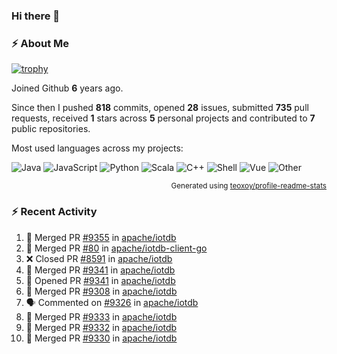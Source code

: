 ### Hi there 👋

### :zap: About Me

[![trophy](https://github-profile-trophy.vercel.app/?username=HTHou&theme=onedark)](https://github.com/ryo-ma/github-profile-trophy)
   
Joined Github **6** years ago.

Since then I pushed **818** commits, opened **28** issues, submitted **735** pull requests, received **1** stars across **5** personal projects and contributed to **7** public repositories.

Most used languages across my projects:

![Java](https://img.shields.io/static/v1?style=flat-square&label=%E2%A0%80&color=555&labelColor=%23b07219&message=Java%EF%B8%B194.4%25)
![JavaScript](https://img.shields.io/static/v1?style=flat-square&label=%E2%A0%80&color=555&labelColor=%23f1e05a&message=JavaScript%EF%B8%B11.4%25)
![Python](https://img.shields.io/static/v1?style=flat-square&label=%E2%A0%80&color=555&labelColor=%233572A5&message=Python%EF%B8%B10.7%25)
![Scala](https://img.shields.io/static/v1?style=flat-square&label=%E2%A0%80&color=555&labelColor=%23c22d40&message=Scala%EF%B8%B10.6%25)
![C++](https://img.shields.io/static/v1?style=flat-square&label=%E2%A0%80&color=555&labelColor=%23f34b7d&message=C%2B%2B%EF%B8%B10.6%25)
![Shell](https://img.shields.io/static/v1?style=flat-square&label=%E2%A0%80&color=555&labelColor=%2389e051&message=Shell%EF%B8%B10.4%25)
![Vue](https://img.shields.io/static/v1?style=flat-square&label=%E2%A0%80&color=555&labelColor=%2341b883&message=Vue%EF%B8%B10.3%25)
![Other](https://img.shields.io/static/v1?style=flat-square&label=%E2%A0%80&color=555&labelColor=%23ededed&message=Other%EF%B8%B11.2%25)

<p align="right"><sub>Generated using <a href="https://github.com/marketplace/actions/profile-readme-stats">teoxoy/profile-readme-stats</a></sub></p>


<!--![](https://github.com/HTHou/HTHou/blob/output/github-contribution-grid-snake.svg)-->

<!--![Haonan Hou's github stats](https://github-readme-stats.vercel.app/api?username=HTHou&count_private=true&show_icons=true&theme=onedark)-->

<!--![Haonan Hou's wakatime stats](https://github-readme-stats.vercel.app/api/wakatime?username=HTHou&layout=compact&theme=onedark)-->

<!--![Top Langs](https://github-readme-stats.vercel.app/api/top-langs/?username=HTHou&theme=onedark&layout=compact)-->

### :zap: Recent Activity
<!--START_SECTION:activity-->
1. 🎉 Merged PR [#9355](https://github.com/apache/iotdb/pull/9355) in [apache/iotdb](https://github.com/apache/iotdb)
2. 🎉 Merged PR [#80](https://github.com/apache/iotdb-client-go/pull/80) in [apache/iotdb-client-go](https://github.com/apache/iotdb-client-go)
3. ❌ Closed PR [#8591](https://github.com/apache/iotdb/pull/8591) in [apache/iotdb](https://github.com/apache/iotdb)
4. 🎉 Merged PR [#9341](https://github.com/apache/iotdb/pull/9341) in [apache/iotdb](https://github.com/apache/iotdb)
5. 💪 Opened PR [#9341](https://github.com/apache/iotdb/pull/9341) in [apache/iotdb](https://github.com/apache/iotdb)
6. 🎉 Merged PR [#9308](https://github.com/apache/iotdb/pull/9308) in [apache/iotdb](https://github.com/apache/iotdb)
7. 🗣 Commented on [#9326](https://github.com/apache/iotdb/issues/9326) in [apache/iotdb](https://github.com/apache/iotdb)
8. 🎉 Merged PR [#9333](https://github.com/apache/iotdb/pull/9333) in [apache/iotdb](https://github.com/apache/iotdb)
9. 🎉 Merged PR [#9332](https://github.com/apache/iotdb/pull/9332) in [apache/iotdb](https://github.com/apache/iotdb)
10. 🎉 Merged PR [#9330](https://github.com/apache/iotdb/pull/9330) in [apache/iotdb](https://github.com/apache/iotdb)
<!--END_SECTION:activity-->

<!--
**HTHou/HTHou** is a ✨ _special_ ✨ repository because its `README.md` (this file) appears on your GitHub profile.

Here are some ideas to get you started:

- 🔭 I’m currently working on ...
- 🌱 I’m currently learning ...
- 👯 I’m looking to collaborate on ...
- 🤔 I’m looking for help with ...
- 💬 Ask me about ...
- 📫 How to reach me: ...
- 😄 Pronouns: ...
- ⚡ Fun fact: ...
-->
